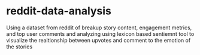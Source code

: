 # reddit-data-analysis
Using a dataset from reddit of breakup story content, engagement metrics, and top user comments and analyzing using lexicon based sentiemnt tool to visualize the realtionship between upvotes and comment to the emotion of the stories
